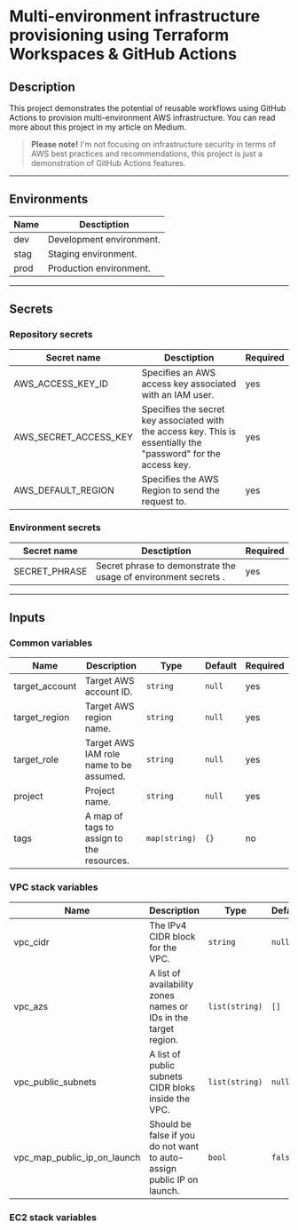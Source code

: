 # Multi-environment infrastructure provisioning using Terraform Workspaces &amp; GitHub Actions

## Description

This project demonstrates the potential of reusable workflows using GitHub Actions to provision multi-environment AWS infrastructure. You can read more about this project in my article on Medium.

> **Please note!**  I'm not focusing on infrastructure security in terms of AWS best practices and recommendations, this project is just a demonstration of GitHub Actions features. 

-----

## Environments

| Name | Desctiption | 
|------|-------------|
| dev | Development environment. |
| stag | Staging environment. |
| prod | Production environment. |

-----

## Secrets

### Repository secrets

| Secret name | Desctiption | Required |
|-------------|-------------|----------|
| AWS_ACCESS_KEY_ID | Specifies an AWS access key associated with an IAM user. | yes |
| AWS_SECRET_ACCESS_KEY | Specifies the secret key associated with the access key. This is essentially the "password" for the access key. | yes |
| AWS_DEFAULT_REGION | Specifies the AWS Region to send the request to. | yes |

### Environment secrets

| Secret name | Desctiption | Required |
|-------------|-------------|----------|
| SECRET_PHRASE | Secret phrase to demonstrate the usage of environment secrets . | yes |

-----

## Inputs

### Common variables

| Name | Description | Type | Default | Required |
|------|-------------|------|---------|----------|
| target_account | Target AWS account ID. | `string` | `null` | yes |
| target_region | Target AWS region name. | `string` | `null` | yes |
| target_role | Target AWS IAM role name to be assumed. | `string` | `null` | yes |
| project | Project name. | `string` | `null` | yes |
| tags | A map of tags to assign to the resources. | `map(string)` | `{}` | no |

### VPC stack variables

| Name | Description | Type | Default | Required |
|------|-------------|------|---------|----------|
| vpc_cidr | The IPv4 CIDR block for the VPC. | `string` | `null` | yes |
| vpc_azs | A list of availability zones names or IDs in the target region. | `list(string)` | `[]` | no |
| vpc_public_subnets | A list of public subnets CIDR bloks inside the VPC. | `list(string)` | `null` | yes |
| vpc_map_public_ip_on_launch | Should be false if you do not want to auto-assign public IP on launch. | `bool` | `false` | no |

### EC2 stack variables
